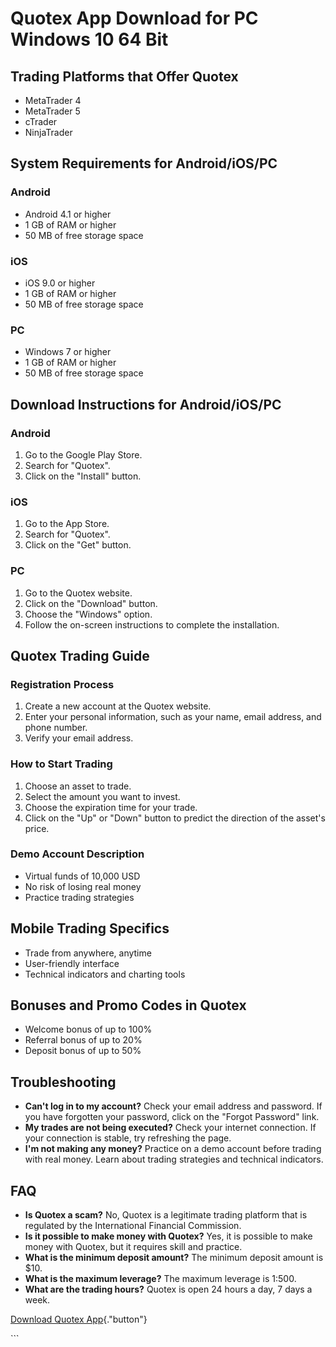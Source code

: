 # Quotex App Download for PC Windows 10 64 Bit

## Trading Platforms that Offer Quotex

-   MetaTrader 4
-   MetaTrader 5
-   cTrader
-   NinjaTrader

## System Requirements for Android/iOS/PC

### Android

-   Android 4.1 or higher
-   1 GB of RAM or higher
-   50 MB of free storage space

### iOS

-   iOS 9.0 or higher
-   1 GB of RAM or higher
-   50 MB of free storage space

### PC

-   Windows 7 or higher
-   1 GB of RAM or higher
-   50 MB of free storage space

## Download Instructions for Android/iOS/PC

### Android

1.  Go to the Google Play Store.
2.  Search for "Quotex".
3.  Click on the "Install" button.

### iOS

1.  Go to the App Store.
2.  Search for "Quotex".
3.  Click on the "Get" button.

### PC

1.  Go to the Quotex website.
2.  Click on the "Download" button.
3.  Choose the "Windows" option.
4.  Follow the on-screen instructions to complete the installation.

## Quotex Trading Guide

### Registration Process

1.  Create a new account at the Quotex website.
2.  Enter your personal information, such as your name, email address,
    and phone number.
3.  Verify your email address.

### How to Start Trading

1.  Choose an asset to trade.
2.  Select the amount you want to invest.
3.  Choose the expiration time for your trade.
4.  Click on the "Up" or "Down" button to predict the
    direction of the asset\'s price.

### Demo Account Description

-   Virtual funds of 10,000 USD
-   No risk of losing real money
-   Practice trading strategies

## Mobile Trading Specifics

-   Trade from anywhere, anytime
-   User-friendly interface
-   Technical indicators and charting tools

## Bonuses and Promo Codes in Quotex

-   Welcome bonus of up to 100%
-   Referral bonus of up to 20%
-   Deposit bonus of up to 50%

## Troubleshooting

-   **Can\'t log in to my account?** Check your email address and
    password. If you have forgotten your password, click on the
    "Forgot Password" link.
-   **My trades are not being executed?** Check your internet
    connection. If your connection is stable, try refreshing the page.
-   **I\'m not making any money?** Practice on a demo account before
    trading with real money. Learn about trading strategies and
    technical indicators.

## FAQ

-   **Is Quotex a scam?** No, Quotex is a legitimate trading platform
    that is regulated by the International Financial Commission.
-   **Is it possible to make money with Quotex?** Yes, it is possible to
    make money with Quotex, but it requires skill and practice.
-   **What is the minimum deposit amount?** The minimum deposit amount
    is \$10.
-   **What is the maximum leverage?** The maximum leverage is 1:500.
-   **What are the trading hours?** Quotex is open 24 hours a day, 7
    days a week.

[Download Quotex
App](\%22https://traff.sbs/quotexonelink\%22){."button"}

\`\`\`

